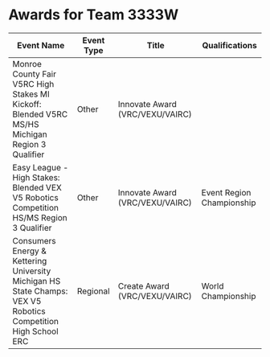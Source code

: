 # Awards for Team 3333W

| Event Name | Event Type | Title | Qualifications |
|------------|------------|-------|----------------|
| Monroe County Fair V5RC High Stakes MI Kickoff: Blended V5RC MS/HS Michigan Region 3 Qualifier | Other | Innovate Award (VRC/VEXU/VAIRC) |  |
| Easy League - High Stakes: Blended VEX V5 Robotics Competition HS/MS Region 3 Qualifier | Other | Innovate Award (VRC/VEXU/VAIRC) | Event Region Championship |
| Consumers Energy & Kettering University Michigan HS State Champs: VEX V5 Robotics Competition High School ERC | Regional | Create Award (VRC/VEXU/VAIRC) | World Championship |
